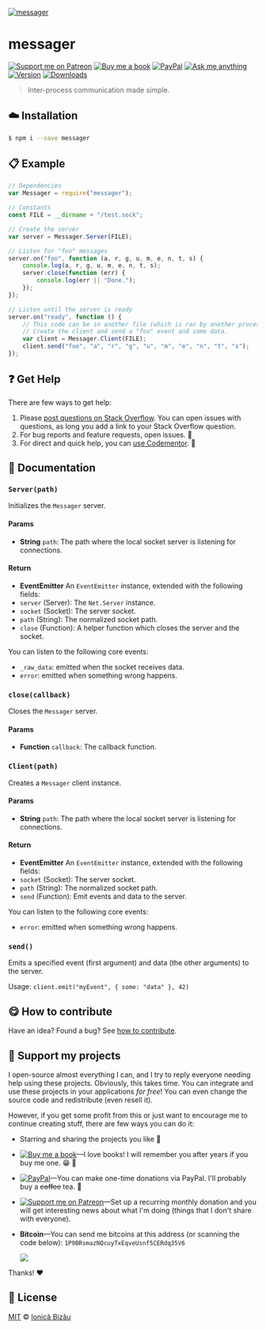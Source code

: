 <!-- Please do not edit this file. Edit the `blah` field in the `package.json` instead. If in doubt, open an issue. -->


[![messager](http://i.imgur.com/jfmnDtz.png)](#)

# messager

 [![Support me on Patreon][badge_patreon]][patreon] [![Buy me a book][badge_amazon]][amazon] [![PayPal][badge_paypal_donate]][paypal-donations] [![Ask me anything](https://img.shields.io/badge/ask%20me-anything-1abc9c.svg)](https://github.com/IonicaBizau/ama) [![Version](https://img.shields.io/npm/v/messager.svg)](https://www.npmjs.com/package/messager) [![Downloads](https://img.shields.io/npm/dt/messager.svg)](https://www.npmjs.com/package/messager)

> Inter-process communication made simple.

## :cloud: Installation

```sh
$ npm i --save messager
```


## :clipboard: Example



```js
// Dependencies
var Messager = require("messager");

// Constants
const FILE = __dirname + "/test.sock";

// Create the server
var server = Messager.Server(FILE);

// Listen for "foo" messages
server.on("foo", function (a, r, g, u, m, e, n, t, s) {
    console.log(a, r, g, u, m, e, n, t, s);
    server.close(function (err) {
        console.log(err || "Done.");
    });
});

// Listen until the server is ready
server.on("ready", function () {
    // This code can be in another file (which is ran by another process)
    // Create the client and send a "foo" event and some data.
    var client = Messager.Client(FILE);
    client.send("foo", "a", "r", "g", "u", "m", "e", "n", "t", "s");
});
```



## :question: Get Help

There are few ways to get help:

 1. Please [post questions on Stack Overflow](https://stackoverflow.com/questions/ask). You can open issues with questions, as long you add a link to your Stack Overflow question.
 2. For bug reports and feature requests, open issues. :bug:
 3. For direct and quick help, you can [use Codementor](https://www.codementor.io/johnnyb). :rocket:


## :memo: Documentation


### `Server(path)`
Initializes the `Messager` server.

#### Params

- **String** `path`: The path where the local socket server is listening for connections.

#### Return
- **EventEmitter** An `EventEmitter` instance, extended with the following fields:
 - `server` (Server): The `Net.Server` instance.
 - `socket` (Socket): The server socket.
 - `path` (String): The normalized socket path.
 - `close` (Function): A helper function which closes the server and the socket.

 You can listen to the following core events:

  - `_raw_data`: emitted when the socket receives data.
  - `error`: emitted when something wrong happens.

### `close(callback)`
Closes the `Messager` server.

#### Params

- **Function** `callback`: The callback function.

### `Client(path)`
Creates a `Messager` client instance.

#### Params

- **String** `path`: The path where the local socket server is listening for connections.

#### Return
- **EventEmitter** An `EventEmitter` instance, extended with the following fields:
 - `socket` (Socket): The server socket.
 - `path` (String): The normalized socket path.
 - `send` (Function): Emit events and data to the server.

 You can listen to the following core events:

  - `error`: emitted when something wrong happens.

### `send()`
Emits a specified event (first argument) and data (the other arguments) to the server.

Usage: `client.emit("myEvent", { some: "data" }, 42)`



## :yum: How to contribute
Have an idea? Found a bug? See [how to contribute][contributing].


## :sparkling_heart: Support my projects

I open-source almost everything I can, and I try to reply everyone needing help using these projects. Obviously,
this takes time. You can integrate and use these projects in your applications *for free*! You can even change the source code and redistribute (even resell it).

However, if you get some profit from this or just want to encourage me to continue creating stuff, there are few ways you can do it:

 - Starring and sharing the projects you like :rocket:
 - [![Buy me a book][badge_amazon]][amazon]—I love books! I will remember you after years if you buy me one. :grin: :book:
 - [![PayPal][badge_paypal]][paypal-donations]—You can make one-time donations via PayPal. I'll probably buy a ~~coffee~~ tea. :tea:
 - [![Support me on Patreon][badge_patreon]][patreon]—Set up a recurring monthly donation and you will get interesting news about what I'm doing (things that I don't share with everyone).
 - **Bitcoin**—You can send me bitcoins at this address (or scanning the code below): `1P9BRsmazNQcuyTxEqveUsnf5CERdq35V6`

    ![](https://i.imgur.com/z6OQI95.png)

Thanks! :heart:



## :scroll: License

[MIT][license] © [Ionică Bizău][website]

[badge_patreon]: http://ionicabizau.github.io/badges/patreon.svg
[badge_amazon]: http://ionicabizau.github.io/badges/amazon.svg
[badge_paypal]: http://ionicabizau.github.io/badges/paypal.svg
[badge_paypal_donate]: http://ionicabizau.github.io/badges/paypal_donate.svg
[patreon]: https://www.patreon.com/ionicabizau
[amazon]: http://amzn.eu/hRo9sIZ
[paypal-donations]: https://www.paypal.com/cgi-bin/webscr?cmd=_s-xclick&hosted_button_id=RVXDDLKKLQRJW
[donate-now]: http://i.imgur.com/6cMbHOC.png

[license]: http://showalicense.com/?fullname=Ionic%C4%83%20Biz%C4%83u%20%3Cbizauionica%40gmail.com%3E%20(https%3A%2F%2Fionicabizau.net)&year=2015#license-mit
[website]: https://ionicabizau.net
[contributing]: /CONTRIBUTING.md
[docs]: /DOCUMENTATION.md
